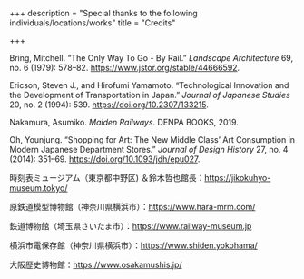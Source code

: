 +++
description = "Special thanks to the following individuals/locations/works"
title = "Credits"

+++

Bring, Mitchell. “The Only Way To Go - By Rail.” *Landscape Architecture* 69, no. 6 (1979): 578–82. https://www.jstor.org/stable/44666592.

Ericson, Steven J., and Hirofumi Yamamoto. “Technological Innovation and the Development of Transportation in Japan.” *Journal of Japanese Studies* 20, no. 2 (1994): 539. https://doi.org/10.2307/133215.

Nakamura, Asumiko. *Maiden Railways*. DENPA BOOKS, 2019.

Oh, Younjung. “Shopping for Art: The New Middle Class’ Art Consumption in Modern Japanese Department Stores.” *Journal of Design History* 27, no. 4 (2014): 351–69. https://doi.org/10.1093/jdh/epu027.

時刻表ミュージアム（東京都中野区) ＆鈴木哲也館長：https://jikokuhyo-museum.tokyo/

原鉄道模型博物館（神奈川県横浜市）：https://www.hara-mrm.com/

鉄道博物館（埼玉県さいたま市）：https://www.railway-museum.jp

横浜市電保存館（神奈川県横浜市）：https://www.shiden.yokohama/

大阪歴史博物館：https://www.osakamushis.jp/
